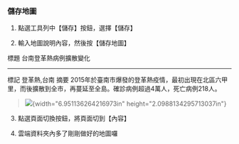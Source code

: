 ### 儲存地圖

1.  點選工具列中【儲存】按鈕，選擇【儲存】

2.  輸入地圖說明內容，然後按【儲存地圖】

  標題   台南登革熱病例擴散變化
  ------ ------------------------------------------------------------------------------------------------------------------------
  標記   登革熱,台南
  摘要   2015年於臺南市爆發的登革熱疫情，最初出現在北區六甲里，而後擴散到全市，再蔓延至全島。確診病例超過4萬人，死亡病例218人。

> ![](./output/01/media/image25.png){width="6.951136264216973in"
> height="2.0988134295713037in"}

3.  點選頁面切換按鈕，將頁面切到【內容】

4.  雲端資料夾內多了剛剛做好的地圖囉
